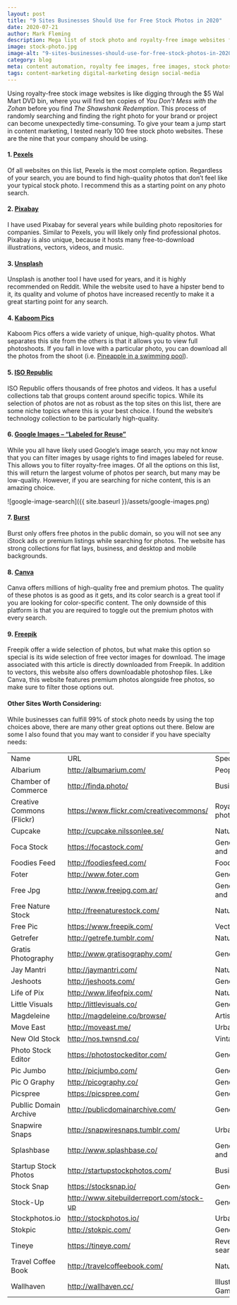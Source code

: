 ```yaml
---
layout: post
title: "9 Sites Businesses Should Use for Free Stock Photos in 2020"
date: 2020-07-21
author: Mark Fleming
description: Mega list of stock photo and royalty-free image websites for business and marketing use, including the nine best websites.
image: stock-photo.jpg
image-alt: "9-sites-businesses-should-use-for-free-stock-photos-in-2020"
category: blog
meta: content automation, royalty fee images, free images, stock photos, pexels, pixabay, unsplash, kaboom pics, iso republic, google images, burst, freepik, canva 
tags: content-marketing digital-marketing design social-media
---
```


Using royalty-free stock image websites is like digging through the $5 Wal Mart DVD bin, where you will find ten copies of <i>You Don’t Mess with the Zohan</i> before you find <i>The Shawshank Redemption</i>. This process of randomly searching and finding the right photo for your brand or project can become unexpectedly time-consuming. To give your team a jump start in content marketing, I tested nearly 100 free stock photo websites. These are the nine that your company should be using.

#### 1. [Pexels]( http://www.pexels.com/)

Of all websites on this list, Pexels is the most complete option. Regardless of your search, you are bound to find high-quality photos that don’t feel like your typical stock photo. I recommend this as a starting point on any photo search.

#### 2. [Pixabay](http://pixabay.com/)

I have used Pixabay for several years while building photo repositories for companies. Similar to Pexels, you will likely only find professional photos. Pixabay is also unique, because it hosts many free-to-download illustrations, vectors, videos, and music. 

#### 3. [Unsplash](https://unsplash.com/)

Unsplash is another tool I have used for years, and it is highly recommended on Reddit. While the website used to have a hipster bend to it, its quality and volume of photos have increased recently to make it a great starting point for any search. 

#### 4. [Kaboom Pics]( http://kaboompics.com/)

Kaboom Pics offers a wide variety of unique, high-quality photos. What separates this site from the others is that it allows you to view full photoshoots. If you fall in love with a particular photo, you can download all the photos from the shoot (i.e. [Pineapple in a swimming pool]( https://kaboompics.com/photoshoot/pineapple-in-a-swimming-pool)).

#### 5. [ISO Republic](http://isorepublic.com/)

ISO Republic offers thousands of free photos and videos. It has a useful collections tab that groups content around specific topics. While its selection of photos are not as robust as the top sites on this list, there are some niche topics where this is your best choice. I found the website’s technology collection to be particularly high-quality.

#### 6. [Google Images – “Labeled for Reuse”](https://www.google.com/imghp)

While you all have likely used Google’s image search, you may not know that you can filter images by usage rights to find images labeled for reuse. This allows you to filter royalty-free images. Of all the options on this list, this will return the largest volume of photos per search, but many may be low-quality. However, if you are searching for niche content, this is an amazing choice.

![google-image-search]({{ site.baseurl }}/assets/google-images.png)

#### 7. [Burst](https://burst.shopify.com/)

Burst only offers free photos in the public domain, so you will not see any iStock ads or premium listings while searching for photos. The website has strong collections for flat lays, business, and desktop and mobile backgrounds.

#### 8. [Canva]( https://www.canva.com/photos/)

Canva offers millions of high-quality free and premium photos. The quality of these photos is as good as it gets, and its color search is a great tool if you are looking for color-specific content. The only downside of this platform is that you are required to toggle out the premium photos with every search.

#### 9. [Freepik]( https://www.freepik.com/)

Freepik offer a wide selection of photos, but what make this option so special is its wide selection of free vector images for download. The image associated with this article is directly downloaded from Freepik. In addition to vectors, this website also offers downloadable photoshop files. Like Canva, this website features premium photos alongside free photos, so make sure to filter those options out.

#### Other Sites Worth Considering:

While businesses can fulfill 99% of stock photo needs by using the top choices above, there are many other great options out there. Below are some I also found that you may want to consider if you have specialty needs:

|                           |                                           |                          | 
|---------------------------|-------------------------------------------|--------------------------| 
| Name                      | URL                                       | Specialty                | 
| Albarium                  | <http://albumarium.com/>                    | People                   | 
| Chamber of Commerce       | <http://finda.photo/>                       | Business                 | 
| Creative Commons (Flickr) | <https://www.flickr.com/creativecommons/>   | Royalty-free photos      | 
| Cupcake                   | <http://cupcake.nilssonlee.se/>             | Nature, Urban            | 
| Foca Stock                | <https://focastock.com/>                    | General Photo and Video  | 
| Foodies Feed              | <http://foodiesfeed.com/>                   | Food                     | 
| Foter                     | <http://www.foter.com>                      | General Photo            | 
| Free Jpg                  | <http://www.freejpg.com.ar/>                | General Photo and Video  | 
| Free Nature Stock         | <http://freenaturestock.com/>               | Nature                   | 
| Free Pic                  | <https://www.freepik.com/>                  | Vector Images            | 
| Getrefer                  | <http://getrefe.tumblr.com/>                | Nature                   | 
| Gratis Photography        | <http://www.gratisography.com/>             | General Photo            | 
| Jay Mantri                | <http://jaymantri.com/>                     | Nature                   | 
| Jeshoots                  | <http://jeshoots.com/>                      | General Photo            | 
| Life of Pix               | <http://www.lifeofpix.com/>                 | Nature, Urban            | 
| Little Visuals            | <http://littlevisuals.co/>                  | General Photo            | 
| Magdeleine                | <http://magdeleine.co/browse/>              | Artistic                 | 
| Move East                 | <http://moveast.me/>                        | Urban                    | 
| New Old Stock             | <http://nos.twnsnd.co/>                     | Vintage                  | 
| Photo Stock Editor        | <https://photostockeditor.com/>             | General Photo            | 
| Pic Jumbo                 | <http://picjumbo.com/>                      | General Photo            | 
| Pic O Graphy              | <http://picography.co/>                     | General Photo            | 
| Picspree                  | <https://picspree.com/>                     | General Photo            | 
| Publlic Domain Archive    | <http://publicdomainarchive.com/>           | General Photo            | 
| Snapwire Snaps            | <http://snapwiresnaps.tumblr.com/>          | Urban                    | 
| Splashbase                | <http://www.splashbase.co/>                 | General Photo and Video  | 
| Startup Stock Photos      | <http://startupstockphotos.com/>            | Business                 | 
| Stock Snap                | <https://stocksnap.io/>                     | General Photo            | 
| Stock-Up                  | <http://www.sitebuilderreport.com/stock-up> | General Photo            | 
| Stockphotos.io            | <http://stockphotos.io/>                    | Urban                    | 
| Stokpic                   | <http://stokpic.com/>                       | General Photo            | 
| Tineye                    | <https://tineye.com/>                       | Reverse image search     | 
| Travel Coffee Book        | <http://travelcoffeebook.com/>              | Nature                   | 
| Wallhaven                 | <http://wallhaven.cc/>                      | Illustration/Video Games | 

